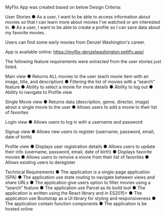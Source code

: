 MyFlix App was created based on below Design Criteria:

User Stories
● As a user, I want to be able to access information about movies so that I can learn more
about movies I’ve watched or am interested in.
● As a user, I want to be able to create a profile so I can save data about my favorite movies.

Users can find some early movies from Denzel Washington's career.

App is available online: https://myflix-denzelwashington.netlify.app/

The following feature requirements were extracted from the user stories just listed.

Main view
● Returns ALL movies to the user (each movie item with an image, title, and description)
● Filtering the list of movies with a “search” feature
● Ability to select a movie for more details
● Ability to log out
● Ability to navigate to Profile view

Single Movie view
● Returns data (description, genre, director, image) about a single movie to the user
● Allows users to add a movie to their list of favorites

Login view
● Allows users to log in with a username and password

Signup view
● Allows new users to register (username, password, email, date of birth)

Profile view
● Displays user registration details
● Allows users to update their info (username, password, email, date of birth)
● Displays favorite movies
● Allows users to remove a movie from their list of favorites
● Allows existing users to deregister

Technical Requirements
● The application is a single-page application (SPA)
● The application use state routing to navigate between views and share URLs
● The application give users option to filter movies using a “search” feature
● The application use Parcel as its build tool
● The application is written using the React library and in ES2015+
● The application use Bootstrap as a UI library for styling and responsiveness
● The application contain function components
● The application is be hosted online
